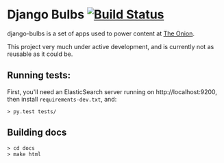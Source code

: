 # Django Bulbs [![Build Status](https://magnum.travis-ci.com/theonion/django-bulbs.png?token=cBZRscrrbcP3TYq87VqV&branch=indexable)](https://magnum.travis-ci.com/theonion/django-bulbs)

django-bulbs is a set of apps used to power content at [The Onion](http://www.theonion.com).

This project very much under active development, and is currently not as reusable as it could be.

## Running tests:

First, you'll need an ElasticSearch server running on http://localhost:9200, then install `requirements-dev.txt`, and:

    > py.test tests/

## Building docs

    > cd docs
    > make html

